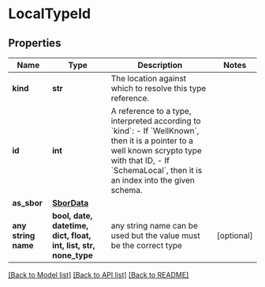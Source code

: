 # LocalTypeId


## Properties
Name | Type | Description | Notes
------------ | ------------- | ------------- | -------------
**kind** | **str** | The location against which to resolve this type reference. | 
**id** | **int** | A reference to a type, interpreted according to &#x60;kind&#x60;: - If &#x60;WellKnown&#x60;, then it is a pointer to a well known scrypto type with that ID, - If &#x60;SchemaLocal&#x60;, then it is an index into the given schema.  | 
**as_sbor** | [**SborData**](SborData.md) |  | 
**any string name** | **bool, date, datetime, dict, float, int, list, str, none_type** | any string name can be used but the value must be the correct type | [optional]

[[Back to Model list]](../README.md#documentation-for-models) [[Back to API list]](../README.md#documentation-for-api-endpoints) [[Back to README]](../README.md)


